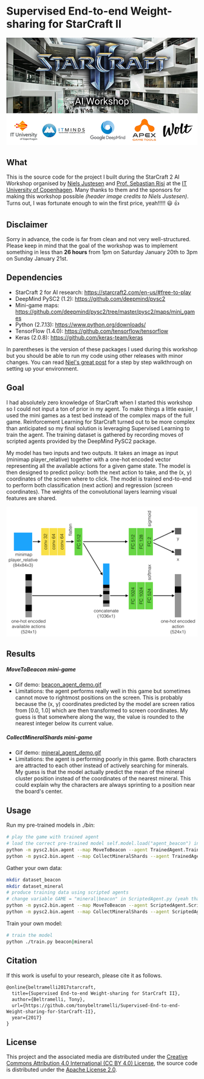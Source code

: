 # Supervised End-to-end Weight-sharing for StarCraft II

<img src="StarCraftAIWorkshop.png?raw=true"/>

## What
This is the source code for the project I built during the StarCraft 2 AI Workshop organised by [Niels Justesen](https://njustesen.com/) and [Prof. Sebastian Risi](http://sebastianrisi.com/) at the [IT University of Copenhagen](https://www.itu.dk/). Many thanks to them and the sponsors for making this workshop possible *(header image credits to Niels Justesen)*. Turns out, I was fortunate enough to win the first price, yeah!!!!! :smiley: :thumbsup:

## Disclaimer
Sorry in advance, the code is far from clean and not very well-structured. Please keep in mind that the goal of the workshop was to implement something in less than __26 hours__ from 1pm on Saturday January 20th to 3pm on Sunday January 21st.

## Dependencies
* StarCraft 2 for AI research: https://starcraft2.com/en-us/#free-to-play
* DeepMind PySC2 (1.2): https://github.com/deepmind/pysc2
* Mini-game maps: https://github.com/deepmind/pysc2/tree/master/pysc2/maps/mini_games
* Python (2.7.13): https://www.python.org/downloads/
* TensorFlow (1.4.0): https://github.com/tensorflow/tensorflow
* Keras (2.0.8): https://github.com/keras-team/keras

In parentheses is the version of these packages I used during this workshop but you should be able to run my code using other releases with minor changes.
You can read [Niel's great post](https://njustesen.com/2018/01/16/getting-started-with-the-starcraft-2-learning-environment/) for a step by step walkthrough on setting up your environment.

## Goal

I had absolutely zero knowledge of StarCraft when I started this workshop so I could not input a ton of prior in my agent. To make things a little easier, I used the mini games as a test bed instead of the complex maps of the full game. Reinforcement Learning for StarCraft turned out to be more complex than anticipated so my final solution is leveraging Supervised Learning to train the agent. The training dataset is gathered by recording moves of scripted agents provided by the DeepMind PySC2 package.

My model has two inputs and two outputs. It takes an image as input (minimap player_relative) together with a one-hot encoded vector representing all the available actions for a given game state. The model is then designed to predict policy: both the next action to take, and the (x, y) coordinates of the screen where to click. The model is trained end-to-end to perform both classification (next action) and regression (screen coordinates). The weights of the convolutional layers learning visual features are shared.

<img src="model_architecture.png?raw=true"/>

## Results

##### MoveToBeacon mini-game
* Gif demo: [beacon_agent_demo.gif](beacon_agent_demo.gif)
* Limitations: the agent performs really well in this game but sometimes cannot move to rightmost positions on the screen. This is probably because the (x, y) coordinates predicted by the model are screen ratios from [0.0, 1.0] which are then transformed to screen coordinates. My guess is that somewhere along the way, the value is rounded to the nearest integer below its current value.

##### CollectMineralShards mini-game
* Gif demo: [mineral_agent_demo.gif](mineral_agent_demo.gif)
* Limitations: the agent is performing poorly in this game. Both characters are attracted to each other instead of actively searching for minerals. My guess is that the model actually predict the mean of the mineral cluster position instead of the coordinates of the nearest mineral. This could explain why the characters are always sprinting to a position near the board's center.

## Usage

Run my pre-trained models in *./bin*:
```sh
# play the game with trained agent
# load the correct pre-trained model self.model.load("agent_beacon") in TrainedAgent.py (yeah I know)
python -m pysc2.bin.agent --map MoveToBeacon --agent TrainedAgent.TrainedAgent
python -m pysc2.bin.agent --map CollectMineralShards --agent TrainedAgent.TrainedAgent
```

Gather your own data:
```sh
mkdir dataset_beacon
mkdir dataset_mineral
# produce training data using scripted agents
# change variable GAME = "mineral|beacon" in ScriptedAgent.py (yeah that's quite dirty)
python -m pysc2.bin.agent --map MoveToBeacon --agent ScriptedAgent.ScriptedAgent --max_agent_steps 10000
python -m pysc2.bin.agent --map CollectMineralShards --agent ScriptedAgent.ScriptedAgent --max_agent_steps 10000
```

Train your own model:
```sh
# train the model
python ./train.py beacon|mineral
```

## Citation
If this work is useful to your research, please cite it as follows.

```
@online{beltramelli2017starcraft,
  title={Supervised End-to-end Weight-sharing for StarCraft II},
  author={Beltramelli, Tony},
  url={https://github.com/tonybeltramelli/Supervised-End-to-end-Weight-sharing-for-StarCraft-II},
  year={2017}
}
```

## License

This project and the associated media are distributed under the
[Creative Commons Attribution 4.0 International (CC BY 4.0) License](https://creativecommons.org/licenses/by/4.0/), the source code is distributed under the [Apache License 2.0](https://www.apache.org/licenses/LICENSE-2.0.html).
